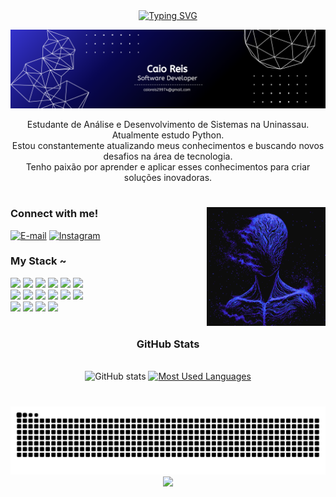 <div align="center">
  <a href="https://git.io/typing-svg">
    <img src="https://readme-typing-svg.herokuapp.com?font=Fira+Code&color=%230000FF&size=25&center=true&vCenter=true&width=500&lines=Welcome+to+my+profile!" alt="Typing SVG">
  </a>
</div>

<p align="center">
  <img src="./assets/banner.png" alt="Caio Reis - GitHub Banner">
</p>

<p align="center">
  Estudante de Análise e Desenvolvimento de Sistemas na Uninassau. Atualmente estudo Python.<br>
  Estou constantemente atualizando meus conhecimentos e buscando novos desafios na área de tecnologia.<br>
  Tenho paixão por aprender e aplicar esses conhecimentos para criar soluções inovadoras.
</p>

#
<img align="right" alt="" height="190px" src="./assets/Glitch Space GIF by patternbase.gif">

<h3 align="left">Connect with me!</h3>

[![E-mail](https://img.shields.io/badge/-Email-000?style=for-the-badge&logo=microsoft-outlook&logoColor=FF00F6&color:FFF)](mailto:caioreis29974@gmail.com)
[![Instagram](https://img.shields.io/badge/-Instagram-000?style=for-the-badge&logo=instagram&logoColor=FF00F6&color:FFF)](https://www.instagram.com/caio.xyz_)


<h3 align="left">My Stack ~</h3>

<a href="#"><img src="https://img.shields.io/badge/Python-3776AB?style=for-the-badge&logo=python&logoColor=white" /></a>
<a href="#"><img src="https://img.shields.io/badge/HTML5-E34F26?style=for-the-badge&logo=html5&logoColor=white" /></a>
<a href="#"><img src="https://img.shields.io/badge/CSS3-1572B6?style=for-the-badge&logo=css3&logoColor=white" /></a>
<a href="#"><img src="https://img.shields.io/badge/JavaScript-F7DF1E?style=for-the-badge&logo=javascript&logoColor=black" /></a>
<a href="#"><img src="https://img.shields.io/badge/Node.js-43853D?style=for-the-badge&logo=node.js&logoColor=white" /></a>
<a href="#"><img src="https://img.shields.io/badge/SQL-003B57?style=for-the-badge&logo=mysql&logoColor=white" /></a>
<br>
<a href="#"><img src="https://img.shields.io/badge/Git-F05032?style=for-the-badge&logo=git&logoColor=white" /></a>
<a href="#"><img src="https://img.shields.io/badge/GitHub-181717?style=for-the-badge&logo=github&logoColor=white" /></a>
<a href="#"><img src="https://img.shields.io/badge/PowerShell-5391FE?style=for-the-badge&logo=powershell&logoColor=white" /></a>
<a href="#"><img src="https://img.shields.io/badge/VSCode-007ACC?style=for-the-badge&logo=visual-studio-code&logoColor=white" /></a>
<a href="#"><img src="https://img.shields.io/badge/Discord-5865F2?style=for-the-badge&logo=discord&logoColor=white" /></a>
<a href="#"><img src="https://img.shields.io/badge/Spotify-1DB954?style=for-the-badge&logo=spotify&logoColor=white" /></a>
<br>
<a href="#"><img src="https://img.shields.io/badge/Render-0093E9?style=for-the-badge&logo=render&logoColor=white" /></a>
<a href="#"><img src="https://img.shields.io/badge/Vercel-000?style=for-the-badge&logo=vercel&logoColor=white" /></a>
<a href="#"><img src="https://img.shields.io/badge/Netlify-00C7B7?style=for-the-badge&logo=netlify&logoColor=white" /></a>
<a href="#"><img src="https://img.shields.io/badge/NPM-CB3837?style=for-the-badge&logo=npm&logoColor=white" /></a>

#
<div style="text-align: center;" align="center">
  <h3> GitHub Stats </h3>
  <br>
  <img src="https://github-readme-stats-git-masterrstaa-rickstaa.vercel.app/api?username=caioreis29974&hide_title=true&show_icons=true&include_all_commits=false&count_private=false&line_height=25&hide=issues&border_radius=3&border_color=0366d6&theme=github_dark" alt="GitHub stats">
  <a href="https://github.com/caioreis29974/github-readme-stats">
    <img src="https://github-readme-stats-git-masterrstaa-rickstaa.vercel.app/api/top-langs/?username=caioreis29974&line_height=10&card_width=290&layout=compact&hide_title=false&count_private=false&langs_count=4&show_icons=true&count_private=true&border_color=0366d6&theme=github_dark" alt="Most Used Languages">
  </a>
</div>

#

<div align="center">
  <picture>
    <source media="(prefers-color-scheme: dark)" srcset="https://raw.githubusercontent.com/caioreis29974/caioreis29974/output/github-contribution-grid-snake-dark.svg">
    <source media="(prefers-color-scheme: light)" srcset="https://raw.githubusercontent.com/caioreis29974/caioreis29974/output/github-contribution-grid-snake-dark.svg">
    <img alt="github contribution grid snake animation" src="https://raw.githubusercontent.com/caioreis29974/caioreis29974/output/github-contribution-grid-snake.svg">
  </picture>
</div>

<div align="center">
  <a href="https://github.com/caioreis29974/github-readme-activity-graph">
    <img src="https://github-readme-activity-graph.vercel.app/graph?username=caioreis29974&theme=github_dark&custom_title=Contribution%20Graph&bg_color=00000000&title_color=0366d6&color=0366d6&point=1f6feb&line=0366d6&area_color=0366d6&area=true&hide_border=true">
  </a>
</div>
